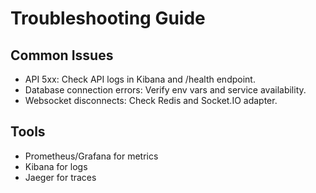 # Troubleshooting Guide

## Common Issues
- API 5xx: Check API logs in Kibana and /health endpoint.
- Database connection errors: Verify env vars and service availability.
- Websocket disconnects: Check Redis and Socket.IO adapter.

## Tools
- Prometheus/Grafana for metrics
- Kibana for logs
- Jaeger for traces
